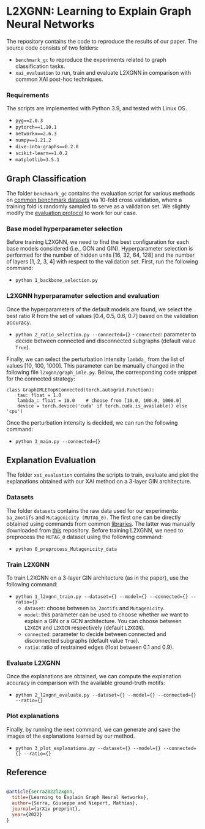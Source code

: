 # L2XGNN: Learning to Explain Graph Neural Networks
The repository contains the code to reproduce the results of our paper. The source code consists of two folders:
- `benchmark_gc` to reproduce the experiments related to graph classification tasks.
- `xai_evaluation` to run, train and evaluate L2XGNN in comparison with common XAI post-hoc techniques.

### Requirements
The scripts are implemented with Python 3.9, and tested with Linux OS.
 - `pyg==2.0.3` 
 - `pytorch==1.10.1`
 - `networkx==2.6.3`
 - `numpy==1.21.2`
 - `dive-into-graphs==0.2.0`
 - `scikit-learn==1.0.2`
 - `matplotlib=3.5.1` 

## Graph Classification 
The folder `benchmark_gc` contains the evaluation script for various methods on [common benchmark datasets](http://graphkernels.cs.tu-dortmund.de) via 10-fold cross validation, where a training fold is randomly sampled to serve as a validation set. We slightly modify the [evaluation protocol](https://github.com/pyg-team/pytorch_geometric/tree/master/benchmark/kernel) to work for our case.

### Base model hyperparameter selection
Before training L2XGNN, we need to find the best configuration for each base models considered (i.e., GCN and GIN). Hyperparameter selection is performed for the number of hidden units [16, 32, 64, 128] and the number of layers [1, 2, 3, 4] with respect to the validation set. First, run the following command:
 - `python 1_backbone_selection.py`

### L2XGNN hyperparameter selection and evaluation
Once the hyperparameters of the default models are found, we select the best ratio R from the set of values [0.4,  0.5,  0.6,  0.7]  based on the validation accuracy.
 - `python 2_ratio_selection.py --connected={}`
       - `connected`: parameter to decide between connected and disconnected subgraphs (default value `True`).
 
Finally, we can select the perturbation intensity `lambda_` from the list of values [10, 100, 1000]. This parameter can be manually changed in the following file `l2xgnn/graph_imle.py`. Below, the corresponding code snippet for the connected strategy:
```
class GraphIMLETopKConnected(torch.autograd.Function):
    tau: float = 1.0
    lambda_: float = 10.0    # choose from [10.0, 100.0, 1000.0]
    device = torch.device('cuda' if torch.cuda.is_available() else 'cpu')
```
Once the perturbation intensity is decided, we can run the following command:
 - `python 3_main.py --connected={}`

## Explanation Evaluation
The folder `xai_evaluation` contains the scripts to train, evaluate and plot the explanations obtained with our XAI method on a 3-layer GIN architecture.

### Datasets
The folder `datasets` contains the raw data used for our experiments: `ba_2motifs` and `Mutagenicity (MUTAG_0)`. The first one can be directly obtained using commands from common [libraries](https://diveintographs.readthedocs.io/en/latest/xgraph/dataset.html#dig.xgraph.dataset.SynGraphDataset). The latter was manually downloaded from [this](https://github.com/chrisjtan/gnn_cff/tree/main/datasets/Mutagenicity_0) repository.
Before training L2XGNN, we need to preprocess the `MUTAG_0` dataset using the following command:
 - `python 0_preprocess_Mutagenicity_data`

### Train L2XGNN
To train L2XGNN on a 3-layer GIN architecture (as in the paper), use the following command:
 - `python 1_l2xgnn_train.py --dataset={} --model={} --connected={} --ratio={}`
	 - `dataset`: choose between `ba_2motifs` and `Mutagenicity`.
	 - `model`: this parameter can be used to choose whether we want to explain a GIN or a GCN architecture. You can choose between `L2XGIN` and `L2XGCN` respectively (default `L2XGIN`).
	 - `connected`: parameter to decide between connected and disconnected subgraphs (default value `True`).
	 - `ratio`: ratio of restrained edges (float between 0.1 and 0.9).
### Evaluate L2XGNN
Once the explanations are obtained, we can compute the explanation accuracy in comparison with the available ground-truth motifs:
 - `python 2_l2xgnn_evaluate.py --dataset={} --model={} --connected={} --ratio={}`
### Plot explanations
Finally, by running the next command, we can generate and save the images of the explanations learned by our method.
 - `python 3_plot_explanations.py --dataset={} --model={} --connected={} --ratio={}`
 
 
## Reference

```bibtex

@article{serra2022l2xgnn,
  title={Learning to Explain Graph Neural Networks},
  author={Serra, Giuseppe and Niepert, Mathias},
  journal={arXiv preprint},
  year={2022}
}

```


